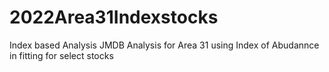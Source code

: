 # 2022Area31Indexstocks
Index based Analysis JMDB
Analysis for Area 31 using Index of Abudannce in fitting for select stocks
